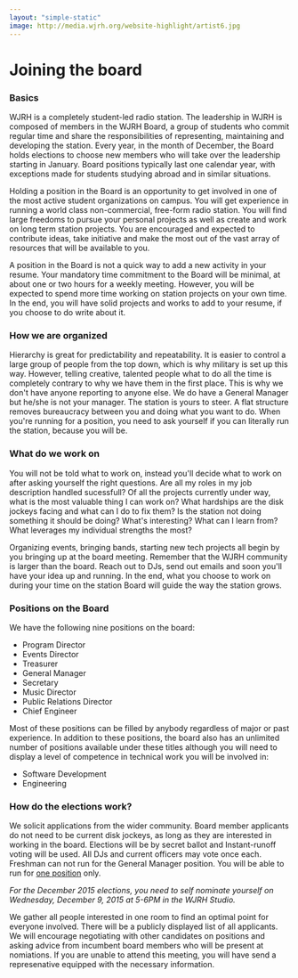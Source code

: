 ```yaml
---
layout: "simple-static"
image: http://media.wjrh.org/website-highlight/artist6.jpg
---
```


# Joining the board

### Basics
WJRH is a completely student-led radio station. The leadership in WJRH is composed of members in the WJRH Board, a group of students who commit regular time and share the responsibilities of representing, maintaining and developing the station. Every year, in the month of December, the Board holds elections to choose new members who will take over the leadership starting in January. Board positions typically last one calendar year, with exceptions made for students studying abroad and in similar situations.

Holding a position in the Board is an opportunity to get involved in one of the most active student organizations on campus. You will get experience in running a world class non-commercial, free-form radio station. You will find large freedoms to pursue your personal projects as well as create and work on long term station projects. You are encouraged and expected to contribute ideas, take initiative and make the most out of the vast array of resources that will be available to you.

A position in the Board is not a quick way to add a new activity in your resume. Your mandatory time commitment to the Board will be minimal, at about one or two hours for a weekly meeting. However, you will be expected to spend more time working on station projects on your own time. In the end, you will have solid projects and works to add to your resume, if you choose to do write about it.

### How we are organized
Hierarchy is great for predictability and repeatability. It is easier to control a large group of people from the top down, which is why military is set up this way. However, telling creative, talented people what to do all the time is completely contrary to why we have them in the first place. This is why we don't have anyone reporting to anyone else. We do have a General Manager but he/she is not your manager. The station is yours to steer.
A flat structure removes bureaucracy between you and doing what you want to do. When you're running for a position, you need to ask yourself if you can literally run the station, because you will be.

### What do we work on
You will not be told what to work on, instead you'll decide what to work on after asking yourself the right questions. Are all my roles in my job description handled sucessfull? Of all the projects currently under way, what is the most valuable thing I can work on? What hardships are the disk jockeys facing and what can I do to fix them? Is the station not doing something it should be doing? What's interesting? What can I learn from? What leverages my individual strengths the most?

Organizing events, bringing bands, starting new tech projects all begin by you bringing up at the board meeting. Remember that the WJRH community is larger than the board. Reach out to DJs, send out emails and soon you'll have your idea up and running. In the end, what you choose to work on during your time on the station Board will guide the way the station grows.

### Positions on the Board
We have the following nine positions on the board:

- Program Director
- Events Director
- Treasurer
- General Manager
- Secretary
- Music Director
- Public Relations Director
- Chief Engineer

Most of these positions can be filled by anybody regardless of major or past experience. In addition to these positions, the board also has an unlimited number of positions available under these titles although you will need to display a level of competence in technical work you will be involved in:

- Software Development
- Engineering

### How do the elections work?
We solicit applications from the wider community. Board member applicants do not need to be current disk jockeys, as long as they are interested in working in the board. Elections will be by secret ballot and Instant-runoff voting will be used. All DJs and current officers may vote once each. Freshman can not run for the General Manager position. You will be able to run for [one position](/board/positions) only.

*For the December 2015 elections, you need to self nominate yourself on Wednesday, December 9, 2015 at 5-6PM in the WJRH Studio.*

We gather all people interested in one room to find an optimal point for everyone involved. There will be a publicly displayed list of all applicants. We will encourage negotiating with other candidates on positions and asking advice from incumbent board members who will be present at nomiations. If you are unable to attend this meeting, you will have send a represenative equipped with the necessary information.


